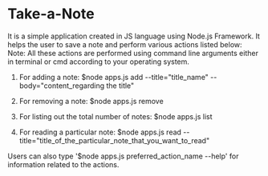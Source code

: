 # Take-a-Note
It is a simple application created in JS language using Node.js Framework. It helps the user to save a note and perform various actions listed below:
    Note: All these actions are performed using command line arguments either in terminal or cmd according to your operating system.
1.  For adding a note:
    $node apps.js add --title="title_name" --body="content_regarding the title"
    
2.  For removing a note:
    $node apps.js remove
    
3.  For listing out the total number of notes:
    $node apps.js list
   
4. For reading a particular note:
    $node apps.js read --title="title_of_the_particular_note_that_you_want_to_read"
    
Users can also type '$node apps.js preferred_action_name --help' for information related to the actions.
